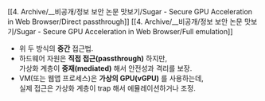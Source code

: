 [[4. Archive/__비공개/정보 보안 논문 맛보기/Sugar - Secure GPU Acceleration in Web Browser/Direct passthrough]]
[[4. Archive/__비공개/정보 보안 논문 맛보기/Sugar - Secure GPU Acceleration in Web Browser/Full emulation]]

- 위 두 방식의 **중간** 접근법.
- 하드웨어 자원은 **직접 접근(passthrough)** 하지만,  
    가상화 계층이 **중재(mediated)** 해서 안전성과 격리를 보장.
- VM(또는 웹앱 프로세스)은 **가상의 GPU(vGPU)** 를 사용하는데,  
    실제 접근은 가상화 계층이 trap 해서 에뮬레이션하거나 조정.
